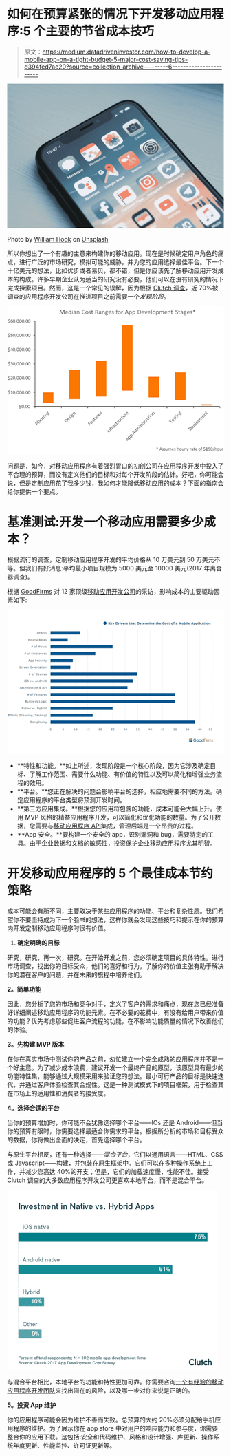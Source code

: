 # 如何在预算紧张的情况下开发移动应用程序:5 个主要的节省成本技巧

> 原文：<https://medium.datadriveninvestor.com/how-to-develop-a-mobile-app-on-a-tight-budget-5-major-cost-saving-tips-d394fed7ac20?source=collection_archive---------6----------------------->

![](img/612e8c67ba2998a3d013d76dc7e9c293.png)

Photo by [William Hook](https://unsplash.com/@williamtm?utm_source=medium&utm_medium=referral) on [Unsplash](https://unsplash.com?utm_source=medium&utm_medium=referral)

所以你想出了一个有趣的主意来构建你的移动应用。现在是时候确定用户角色的痛点，进行广泛的市场研究，模拟可能的威胁，并为您的应用选择最佳平台。下一个十亿美元的想法，比如优步或者易贝，都不错，但是你应该先了解移动应用开发成本的构成。许多早期企业认为适当的研究没有必要，他们可以在没有研究的情况下完成探索项目。然而，这是一个常见的误解，因为根据 [Clutch 调查](https://clutch.co/app-developers/resources/cost-build-mobile-app-survey)，近 70%被调查的应用程序开发公司在推进项目之前需要一个*发现阶段*。

![](img/329b9dedecaaaee218ac0a5a76b976fc.png)

问题是，如今，对移动应用程序有着强烈胃口的初创公司在应用程序开发中投入了不合理的预算，而没有定义他们的目标和对每个开发阶段的估计。好吧，你可能会说，但是定制应用花了我多少钱，我如何才能降低移动应用的成本？下面的指南会给你提供一个要点。

# 基准测试:开发一个移动应用需要多少成本？

根据流行的调查，定制移动应用程序开发的平均价格从 10 万美元到 50 万美元不等。但我们有好消息:平均最小项目规模为 5000 美元至 10000 美元(2017 年离合器调查)。

根据 [GoodFirms](https://www.goodfirms.co/) 对 12 家顶级[移动应用开发公司](https://swagsoft.com.sg/)的采访，影响成本的主要驱动因素如下:

![](img/3a2c490c4ee4f09895b79681e884ec98.png)

*   **特性和功能。**如上所述，发现阶段是一个核心阶段，因为它涉及确定目标、了解工作范围、需要什么功能、有价值的特性以及可以简化和增强业务流程的效用。
*   **平台。**您正在解决的问题会影响平台的选择，相应地需要不同的方法。确定应用程序的平台类型将预测开发时间。
*   **第三方应用集成。**根据您的应用将包含的功能，成本可能会大幅上升。使用 MVP 风格的精益应用程序开发，可以简化和优化功能的数量。为了公开数据，您需要与[移动应用程序 API](https://swagsoft.com.sg/blog/why-your-application-needs-a-mobile-app-api-benefits-and-examples/)集成，管理后端是一个昂贵的过程。
*   **App 安全。**要构建一个安全的 app，识别漏洞和 bug，需要特定的工具。由于企业数据和文档的敏感性，投资保护企业移动应用程序尤其明智。

# 开发移动应用程序的 5 个最佳成本节约策略

成本可能会有所不同，主要取决于某些应用程序的功能、平台和复杂性质。我们希望你不要坚持成为下一个脸书的想法，这样你就会发现这些技巧和提示在你的预算内开发定制移动应用程序时很有价值。

1.  **确定明确的目标**

研究，研究，再一次，研究。在开始开发之前，您必须确定项目的具体特性。进行市场调查，找出你的目标受众，他们的喜好和行为。了解你的价值主张有助于解决你的潜在客户的问题，并在未来的旅程中培养他们。

**2。简单功能**

因此，您分析了您的市场和竞争对手，定义了客户的需求和痛点，现在您已经准备好详细阐述移动应用程序的功能元素。在不必要的花费中，有没有给用户带来价值的功能？优先考虑那些促进客户流程的功能，在不影响功能质量的情况下改善他们的体验。

**3。先构建 MVP 版本**

在你在真实市场中测试你的产品之前，匆忙建立一个完全成熟的应用程序并不是一个好主意。为了减少成本浪费，建议开发一个最终产品的原型，该原型具有最少的功能特性集，能够通过大规模采用来验证您的想法。最小可行产品的目标是快速迭代，并通过客户体验检查其合规性。这是一种测试模式下的项目框架，用于检查其在市场上的适用性和消费者的接受度。

**4。选择合适的平台**

当你的预算增加时，你可能不会犹豫选择哪个平台——IOs 还是 Android——但当你的预算有限时，你需要选择最适合你需求的平台。根据所分析的市场和目标受众的数据，你将做出全面的决定，首先选择哪个平台。

与原生平台相反，还有一种选择——*混合平台*，它们以通用语言——HTML、CSS 或 Javascript——构建，并包装在原生框架中。它们可以在多种操作系统上工作，并减少您高达 40%的开支；但是，它们的加载速度慢，性能不佳。接受 Clutch 调查的大多数应用程序开发公司更喜欢本地平台，而不是混合平台。

![](img/0088c6c4025da5c7c3ada6e22006dbb2.png)

与混合平台相比，本地平台的功能和特性更加可靠。你需要咨询[一个有经验的移动应用程序开发团队](https://swagsoft.com.sg/mobile-app-development/)来找出潜在的风险，以及哪一步对你来说是正确的。

**5。投资 App 维护**

你的应用程序可能会因为维护不善而失败。总预算的大约 20%必须分配给手机应用程序的维护。为了展示你在 app store 中对用户的响应能力和参与度，你需要整合你的应用下载。这包括:安全和代码维护、风格和设计增强、库更新、操作系统年度更新、性能监控、许可证更新等。
